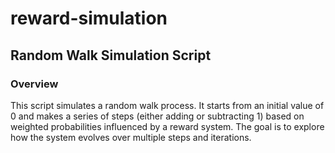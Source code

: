 # reward-simulation

## Random Walk Simulation Script
### Overview
This script simulates a random walk process. It starts from an initial value of 0 and makes a series of steps (either adding or subtracting 1) based on weighted probabilities influenced by a reward system. The goal is to explore how the system evolves over multiple steps and iterations.
